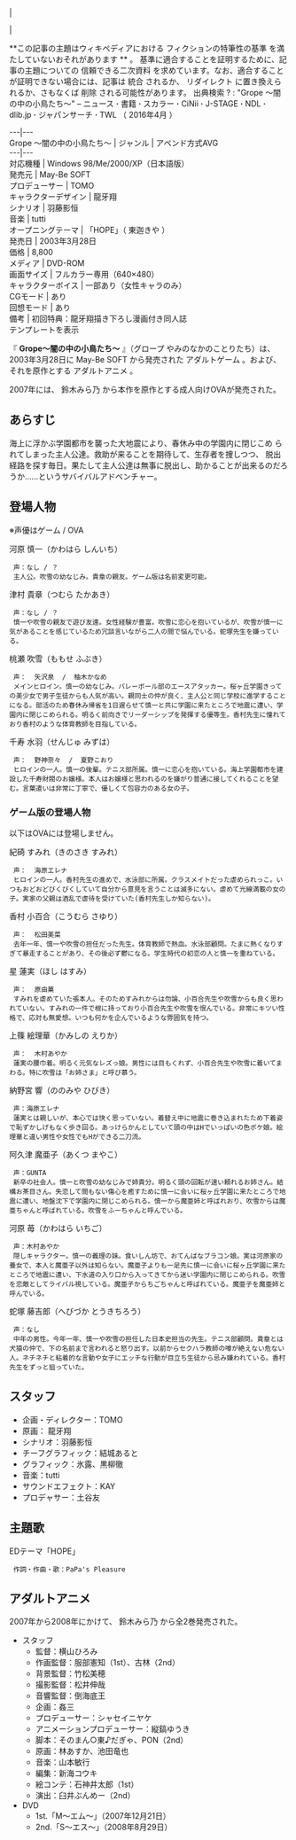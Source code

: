 |

|

**この記事の主題はウィキペディアにおける フィクションの特筆性の基準  を満たしていないおそれがあります ** 。
基準に適合することを証明するために、記事の主題についての  信頼できる二次資料  を求めています。なお、適合することが証明できない場合には、記事は  統合
されるか、  リダイレクト  に置き換えられるか、さもなくば  削除  される可能性があります。  出典検索  ?  :  "Grope
〜闇の中の小鳥たち〜"  –  ニュース  **·** 書籍  **·** スカラー  **·** CiNii  **·** J-STAGE  **·**
NDL  **·** dlib.jp  **·** ジャパンサーチ  **·** TWL  （  2016年4月  ）  
  
---|---  
Grope 〜闇の中の小鳥たち〜  |  ジャンル  |  アペンド方式AVG   
---|---  
対応機種  |  Windows 98/Me/2000/XP（日本語版）   
発売元  |  May-Be SOFT   
プロデューサー  |  TOMO   
キャラクターデザイン  |  龍牙翔   
シナリオ  |  羽藤影恒   
音楽  |  tutti   
オープニングテーマ  |  「HOPE」（  東迦きや  ）   
発売日  |  2003年3月28日   
価格  |  8,800   
メディア  |  DVD-ROM   
画面サイズ  |  フルカラー専用（640×480）   
キャラクターボイス  |  一部あり（女性キャラのみ）   
CGモード  |  あり   
回想モード  |  あり   
備考  |  初回特典：龍牙翔描き下ろし漫画付き同人誌   
テンプレートを表示  
  
『 **Grope〜闇の中の小鳥たち〜** 』（グロープ やみのなかのことりたち）は、2003年3月28日に  May-Be SOFT  から発売された
アダルトゲーム  。および、それを原作とする  アダルトアニメ  。

2007年には、  鈴木みら乃  から本作を原作とする成人向けOVAが発売された。

##  あらすじ  

海上に浮かぶ学園都市を襲った大地震により、春休み中の学園内に閉じこめ られてしまった主人公達。救助が来ることを期待して、生存者を捜しつつ、
脱出経路を探す毎日。果たして主人公達は無事に脱出し、助かることが出来るのだろうか……というサバイバルアドベンチャー。

##  登場人物  

※声優はゲーム / OVA

河原 慎一（かわはら しんいち）

     声：なし / ？ 
     主人公。吹雪の幼なじみ。貴章の親友。ゲーム版は名前変更可能。 
津村 貴章（つむら たかあき）

     声：なし / ？ 
     慎一や吹雪の親友で遊び友達。女性経験が豊富。吹雪に恋心を抱いているが、吹雪が慎一に気があることを感じているため冗談言いながら二人の間で悩んでいる。蛇塚先生を嫌っている。 
桃瀬 吹雪（ももせ ふぶき）

     声：  矢沢泉  /  柚木かなめ 
     メインヒロイン。慎一の幼なじみ。バレーボール部のエースアタッカー。桜ヶ丘学園きっての美少女で男子生徒からも人気が高い。親同士の仲が良く、主人公と同じ学校に進学することになる。部活のため春休み帰省を1日遅らせて慎一と共に学園に来たところで地震に遭い、学園内に閉じこめられる。明るく前向きでリーダーシップを発揮する優等生。香村先生に憧れており香村のような体育教師を目指している。 
千寿 水羽（せんじゅ みずは）

     声：  野神奈々  /  夏野こおり 
     ヒロインの一人。慎一の後輩。テニス部所属。慎一に恋心を抱いている。海上学園都市を建設した千寿財閥のお嬢様。本人はお嬢様と思われるのを嫌がり普通に接してくれることを望む。言葉遣いは非常に丁寧で、優しくて包容力のある女の子。 

###  ゲーム版の登場人物  

以下はOVAには登場しません。

紀碕 すみれ（きのさき すみれ）

     声：  海原エレナ 
     ヒロインの一人。香村先生の進めで、水泳部に所属。クラスメイトだった虐められっこ。いつもおどおどびくびくしていて自分から意見を言うことは滅多にない。虐めて光線満載の女の子。実家の父親は酒乱で虐待を受けていた(香村先生しか知らない)。 
香村 小百合（こうむら さゆり）

     声：  松田美菜 
     去年一年、慎一や吹雪の担任だった先生。体育教師で熱血。水泳部顧問。たまに熱くなりすぎて暴走することがあり、その後必ず鬱になる。学生時代の初恋の人と慎一を重ねている。 
星 蓮実（ほし はすみ）

     声：  原由菓 
     すみれを虐めていた張本人。そのためすみれからは勿論、小百合先生や吹雪からも良く思われていない。すみれの一件で根に持っており小百合先生や吹雪を恨んでいる。非常にキツい性格で、応対も無愛想。いつも何かを企んでいるような雰囲気を持つ。 
上篠 絵理華（かみしの えりか）

     声：  木村あやか 
     蓮実の腰巾着。明るく元気なレズっ娘。男性には目もくれず、小百合先生や吹雪に着いてまわる。特に吹雪は「お姉さま」と呼び慕う。 
納野宮 響（ののみや ひびき）

     声：海原エレナ 
     蓮実とは親しいが、本心では快く思っていない。着替え中に地震に巻き込まれたため下着姿で恥ずかしげもなく歩き回る。あっけらかんとしていて頭の中はHでいっぱいの色ボケ娘。絵理華と違い男性や女性でもHができる二刀流。 
阿久津 魔亜子（あくつ まやこ）

     声：GUNTA 
     新卒の社会人。慎一と吹雪の幼なじみで姉貴分。明るく頭の回転が速い頼れるお姉さん。結構お茶目さん。失恋して間もない傷心を癒すために慎一に会いに桜ヶ丘学園に来たところで地震に遭い、地盤沈下で学園内に閉じこめられる。慎一から魔亜姉と呼ばれおり、吹雪からは魔亜ちゃんと呼ばれている。吹雪をふーちゃんと呼んでいる。 
河原 苺（かわはら いちご）

     声：木村あやか 
     隠しキャラクター。慎一の義理の妹。食いしん坊で、おてんばなブラコン娘。実は河原家の養女で、本人と魔亜子以外は知らない。魔亜子よりも一足先に慎一に会いに桜ヶ丘学園に来たところで地震に遭い、下水道の入り口から入ってきてから迷い学園内に閉じこめられる。吹雪を恋敵としてライバル視している。魔亜子からちごちゃんと呼ばれている。魔亜子を魔亜姉と呼んでいる。 
蛇塚 藤吉郎（へびづか とうきちろう）

     声：なし 
     中年の男性。今年一年、慎一や吹雪の担任した日本史担当の先生。テニス部顧問。貴章とは犬猿の仲で、下の名前まで言われると怒り出す。以前からセクハラ教師の噂が絶えない危ない人。ネチネチと粘着的な言動や女子にエッチな行動が目立ち生徒から忌み嫌われている。香村先生をずっと狙っていた。 

##  スタッフ  

  * 企画・ディレクター：TOMO 
  * 原画：  龍牙翔 
  * シナリオ：羽藤影恒 
  * チーフグラフィック：結城あると 
  * グラフィック：氷露、黒柳徹 
  * 音楽：tutti 
  * サウンドエフェクト：KAY 
  * プロデャサー：土谷友 

##  主題歌  

EDテーマ「HOPE」

     作詞・作曲・歌：PaPa's Pleasure 

##  アダルトアニメ  

2007年から2008年にかけて、  鈴木みら乃  から全2巻発売された。

  * スタッフ 
    * 監督：横山ひろみ 
    * 作画監督：服部憲知（1st）、古林（2nd） 
    * 背景監督：竹松美穂 
    * 撮影監督：松井伸哉 
    * 音響監督：倒海底王 
    * 企画：姦三 
    * プロデューサー：シャセイニヤケ 
    * アニメーションプロデューサー：縦鎬ゆうき 
    * 脚本：そのまん○東♪だぎゃ、PON（2nd） 
    * 原画：林あすか、池田竜也 
    * 音楽：山本敏行 
    * 編集：新海コウキ 
    * 絵コンテ：石神井太郎（1st） 
    * 演出：臼井ぶんめー（2nd） 
  * DVD 
    * 1st.「M〜エム〜」（2007年12月21日） 
    * 2nd.「S〜エス〜」（2008年8月29日） 

